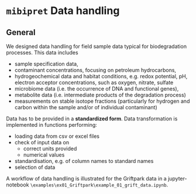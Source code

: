 # `mibipret` Data handling

## General

We designed data handling for field sample data typical for biodegradation processes. This data includes

* sample specification data, 
* contaminant concentrations, focusing on petroleum hydrocarbons, 
* hydrogeochemical data and habitat conditions, e.g. redox potential, pH, electron acceptor concentrations, such as oxygen, nitrate, sulfate
* microbiome data (i.e. the occurrence of DNA and functional genes), 
* metabolite data (i.e. intermediate products of the degradation process)
* measurements on stable isotope fractions (particularly for hydrogen and carbon within the sample and/or of individual contaminant)

Data has to be provided in a **standardized form**. Data transformation is implemented in functions performing:

* loading data from csv or excel files
* check of input data on 
    * correct units provided
    * numerical values
* standardisation, e.g. of column names to standard names
* selection of data

A workflow of data handling is illustrated for the Griftpark data in a jupyter-notebook `\examples\ex01_Griftpark\example_01_grift_data.ipynb`. 
